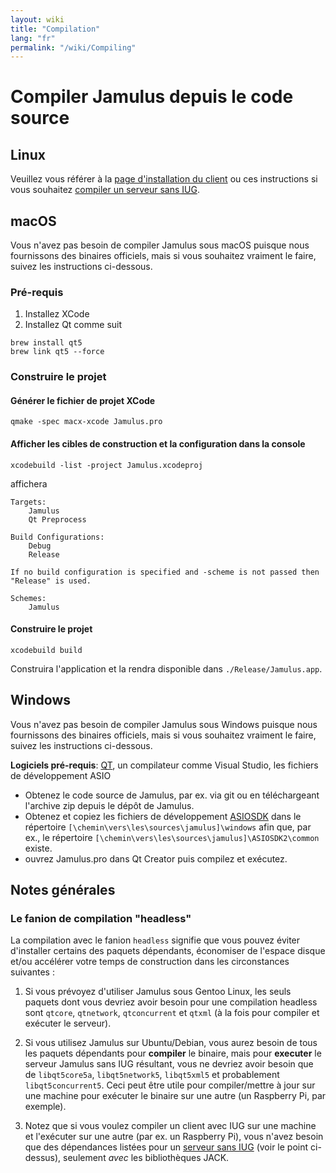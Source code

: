 ```yaml
---
layout: wiki
title: "Compilation"
lang: "fr"
permalink: "/wiki/Compiling"
---
```


# Compiler Jamulus depuis le code source

## Linux

Veuillez vous référer à la [page d'installation du client](Installation-for-Linux) ou ces instructions si vous souhaitez [compiler un serveur sans <abbr title="Interface utilisateur graphique.">IUG</abbr>](Server-Linux#serveur-sans-iug).

## macOS
Vous n'avez pas besoin de compiler Jamulus sous macOS puisque nous fournissons des binaires officiels, mais si vous souhaitez vraiment le faire, suivez les instructions ci-dessous.

### Pré-requis

1. Installez XCode
1. Installez Qt comme suit

```shell
brew install qt5
brew link qt5 --force
```

### Construire le projet

#### Générer le fichier de projet XCode
```shell
qmake -spec macx-xcode Jamulus.pro
```

#### Afficher les cibles de construction et la configuration dans la console
```shell
xcodebuild -list -project Jamulus.xcodeproj
```
affichera
```shell
Targets:
    Jamulus
    Qt Preprocess

Build Configurations:
    Debug
    Release

If no build configuration is specified and -scheme is not passed then "Release" is used.

Schemes:
    Jamulus
```

#### Construire le projet

```shell
xcodebuild build
```

Construira l'application et la rendra disponible dans `./Release/Jamulus.app`.


## Windows
Vous n'avez pas besoin de compiler Jamulus sous Windows puisque nous fournissons des binaires officiels, mais si vous souhaitez vraiment le faire, suivez les instructions ci-dessous.

**Logiciels pré-requis**: [QT](https://www.qt.io/download), un compilateur comme Visual Studio, les fichiers de développement ASIO

- Obtenez le code source de Jamulus, par ex. via git ou en téléchargeant l'archive zip depuis le dépôt de Jamulus.
- Obtenez et copiez les fichiers de développement [ASIOSDK](https://www.steinberg.net/de/company/developer.html) dans le répertoire `[\chemin\vers\les\sources\jamulus]\windows` afin que, par ex., le répertoire `[\chemin\vers\les\sources\jamulus]\ASIOSDK2\common` existe.
- ouvrez Jamulus.pro dans Qt Creator puis compilez et exécutez.


## Notes générales

### Le fanion de compilation "headless"

La compilation avec le fanion `headless` signifie que vous pouvez éviter d'installer certains des paquets dépendants, économiser de l'espace disque et/ou accélérer votre temps de construction dans les circonstances suivantes :

1. Si vous prévoyez d'utiliser Jamulus sous Gentoo Linux, les seuls paquets dont vous devriez avoir besoin pour une compilation headless sont `qtcore`, `qtnetwork`, `qtconcurrent` et `qtxml` (à la fois pour compiler et exécuter le serveur).

1. Si vous utilisez Jamulus sur Ubuntu/Debian, vous aurez besoin de tous les paquets dépendants pour **compiler** le binaire, mais pour **executer** le serveur Jamulus sans IUG résultant, vous ne devriez avoir besoin que de `libqt5core5a`, `libqt5network5`, `libqt5xml5` et probablement `libqt5concurrent5`. Ceci peut être utile pour compiler/mettre à jour sur une machine pour exécuter le binaire sur une autre (un Raspberry Pi, par exemple).

1. Notez que si vous voulez compiler un client avec IUG sur une machine et l'exécuter sur une autre (par ex. un Raspberry Pi), vous n'avez besoin que des dépendances listées pour un [serveur sans IUG](Server-Linux#serveur-sans-iug) (voir le point ci-dessus), seulement _avec_ les bibliothèques JACK.
